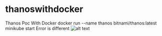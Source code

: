 # thanoswithdocker
Thanos Poc With Docker
docker run --name thanos bitnami/thanos:latest
minikube start
Error is different
![alt text](image-3.png)